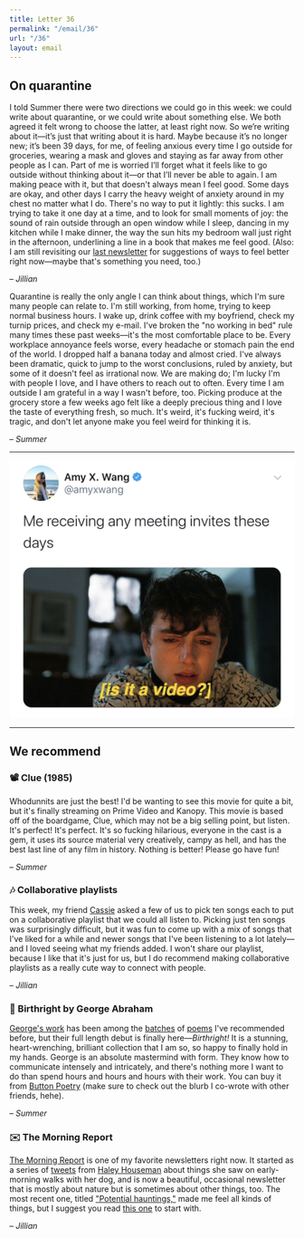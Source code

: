 ```yaml
---
title: Letter 36
permalink: "/email/36"
url: "/36"
layout: email
---
```


## On quarantine

I told Summer there were two directions we could go in this week: we could write about quarantine, or we could write about something else. We both agreed it felt wrong to choose the latter, at least right now. So we’re writing about it—it’s just that writing about it is hard. Maybe because it’s no longer new; it’s been 39 days, for me, of feeling anxious every time I go outside for groceries, wearing a mask and gloves and staying as far away from other people as I can. Part of me is worried I’ll forget what it feels like to go outside without thinking about it—or that I’ll never be able to again. I am making peace with it, but that doesn't always mean I feel good. Some days are okay, and other days I carry the heavy weight of anxiety around in my chest no matter what I do. There's no way to put it lightly: this sucks. I am trying to take it one day at a time, and to look for small moments of joy: the sound of rain outside through an open window while I sleep, dancing in my kitchen while I make dinner, the way the sun hits my bedroom wall just right in the afternoon, underlining a line in a book that makes me feel good. (Also: I am still revisiting our [last newsletter](https://letterstosummer.com/35) for suggestions of ways to feel better right now—maybe that's something you need, too.)

– *Jillian*

Quarantine is really the only angle I can think about things, which I'm sure many people can relate to. I'm still working, from home, trying to keep normal business hours. I wake up, drink coffee with my boyfriend, check my turnip prices, and check my e-mail. I've broken the "no working in bed" rule many times these past weeks—it's the most comfortable place to be. Every workplace annoyance feels worse, every headache or stomach pain the end of the world. I dropped half a banana today and almost cried. I've always been dramatic, quick to jump to the worst conclusions, ruled by anxiety, but some of it doesn't feel as irrational now. We are making do; I'm lucky I'm with people I love, and I have others to reach out to often. Every time I am outside I am grateful in a way I wasn't before, too. Picking produce at the grocery store a few weeks ago felt like a deeply precious thing and I love the taste of everything fresh, so much. It's weird, it's fucking weird, it's tragic, and don't let anyone make you feel weird for thinking it is.

– *Summer*

<hr>

<a href="https://twitter.com/amyxwang/status/1250525527812608000?s=21">
  <img src="/assets/images/tweets/36.jpeg" class="tweet">
</a>

<hr>

## We recommend

### 📽️ Clue (1985)

Whodunnits are just the best! I'd be wanting to see this movie for quite a bit, but it's finally streaming on Prime Video and Kanopy. This movie is based off of the boardgame, Clue, which may not be a big selling point, but listen. It's perfect! It's perfect. It's so fucking hilarious, everyone in the cast is a gem, it uses its source material very creatively, campy as hell, and has the best last line of any film in history. Nothing is better! Please go have fun!

– *Summer*

### 🎶 Collaborative playlists

This week, my friend [Cassie](http://twitter.com/cassiebirb) asked a few of us to pick ten songs each to put on a collaborative playlist that we could all listen to. Picking just ten songs was surprisingly difficult, but it was fun to come up with a mix of songs that I've liked for a while and newer songs that I've been listening to a lot lately—and I loved seeing what my friends added. I won't share our playlist, because I like that it's just for us, but I do recommend making collaborative playlists as a really cute way to connect with people.

– *Jillian*

### 📖 Birthright by George Abraham

[George's work](https://letterstosummer.com/3) has been among the [batches](https://letterstosummer.com/27) of [poems](https://letterstosummer.com/12) I've recommended before, but their full length debut is finally here—*Birthright!* It is a stunning, heart-wrenching, brilliant collection that I am so, so happy to finally hold in my hands. George is an absolute mastermind with form. They know how to communicate intensely and intricately, and there's nothing more I want to do than spend hours and hours and hours with their work. You can buy it from [Button Poetry](https://buttonpoetry.com/product/birthright/) (make sure to check out the blurb I co-wrote with other friends, hehe).

– *Summer*

### ✉️ The Morning Report

[The Morning Report](https://hedhouseman.substack.com/p/potential-hauntings?token=eyJ1c2VyX2lkIjo5Mjc0LCJwb3N0X2lkIjozNjQyMzYsIl8iOiI4ejdKOCIsImlhdCI6MTU4NzY3ODQ2MCwiZXhwIjoxNTg3NjgyMDYwLCJpc3MiOiJwdWItNTUwMiIsInN1YiI6InBvc3QtcmVhY3Rpb24ifQ.yxQArScDu1nUUbm-sAxSwyKKYrQ50x8KWc2_2vok3NM) is one of my favorite newsletters right now. It started as a series of [tweets](https://twitter.com/search?src=typd&q=hedhouseman%3A%20%22morning%20report%22) from [Haley Houseman](http://twitter.com/hedhouseman) about things she saw on early-morning walks with her dog, and is now a beautiful, occasional newsletter that is mostly about nature but is sometimes about other things, too. The most recent one, titled ["Potential hauntings,"](https://hedhouseman.substack.com/p/potential-hauntings?token=eyJ1c2VyX2lkIjo5Mjc0LCJwb3N0X2lkIjozNjQyMzYsIl8iOiI4ejdKOCIsImlhdCI6MTU4NzY3ODQ2MCwiZXhwIjoxNTg3NjgyMDYwLCJpc3MiOiJwdWItNTUwMiIsInN1YiI6InBvc3QtcmVhY3Rpb24ifQ.yxQArScDu1nUUbm-sAxSwyKKYrQ50x8KWc2_2vok3NM) made me feel all kinds of things, but I suggest you read [this one](https://hedhouseman.substack.com/p/what-is-the-morning-report) to start with.

– *Jillian*
